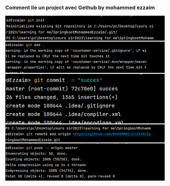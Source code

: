<h3>Comment lie un project avec Gethub by mohammed ezzaim</h3>
<img src="./photo/1-img.png">
<img src="./photo/2-img.png">
<img src="./photo/3-img.png">
<img src="./photo/4-img.png">
<img src="./photo/5-img.png">